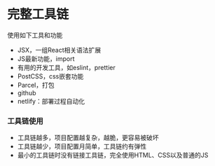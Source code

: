# 完整工具链

使用如下工具和功能

+ JSX，一组React相关语法扩展
+ JS最新功能，import
+ 有用的开发工具，如eslint，prettier
+ PostCSS，css嵌套功能
+ Parcel，打包
+ github
+ netlify：部署过程自动化

### 工具链使用

+ 工具链越多，项目配置越复杂，越脆，更容易被破坏
+ 工具链越少，项目配置月简单，工具链约有弹性
+ 最小的工具链时没有链接工具链，完全使用HTML、CSS以及普通的JS